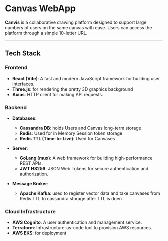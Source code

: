# **Canvas WebApp**

**Canvis** is a collaborative drawing platform designed to support large numbers of users on the same canvas with ease. Users can access the platform through a simple 10-letter URL.

---

## **Tech Stack**

### **Frontend**
- **React (Vite)**: A fast and modern JavaScript framework for building user interfaces.
- **Three.js**: for rendering the pretty 3D graphics background 
- **Axios**: HTTP client for making API requests.

### **Backend**
- **Databases**:
  - **Cassandra DB**: holds Users and Canvas long-term storage 
  - **Redis**: Used for in Memory Session token storage 
  - **Redis TTL (Time-to-Live)**: Used for Canvases

- **Server**:
  - **GoLang (mux)**: A web framework for building high-performance REST APIs.
  - **JWT HS256**: JSON Web Tokens for secure authentication and authorization.

- **Message Broker**:
  - **Apache Kafka**: used to register vector data and take canvases from Redis TTL to cassandra storage after TTL is doen 

### **Cloud Infrastructure**
- **AWS Cognito**: A user authentication and management service.
- **Terraform**: Infrastructure-as-code tool to provision AWS resources.
- **AWS EKS**: for deployment 
